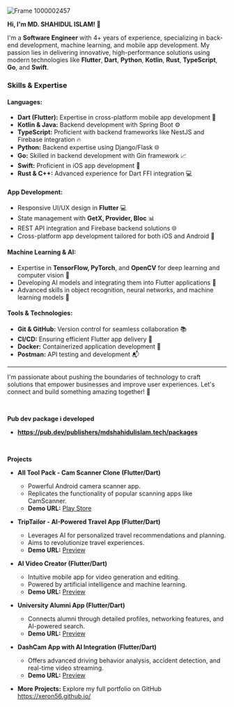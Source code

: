 

<!--
*xeron56/xeron56* is a ✨ special ✨ repository because its `README.md` (this file) appears on your GitHub profile.

Here are some ideas to get you started:

- 🔭 I’m currently working on ...
- 🌱 I’m currently learning ...
- 👯 I’m looking to collaborate on ...
- 🤔 I’m looking for help with ...
- 💬 Ask me about ...
- 📫 How to reach me: ...
- 😄 Pronouns: ...
- ⚡ Fun fact: ...
I'm seeking a Senior role where I can leverage my expertise to architect scalable mobile solutions. 
![Untitled design](https://github.com/xeron56/xeron56/assets/11449967/d8c24d62-9fe9-4d9e-9281-4ada6c1120b2)
-->

![Frame 1000002457](https://github.com/xeron56/xeron56/assets/11449967/9d67fc6c-204b-4357-a4d8-37a170ed229c)





**Hi, I'm MD. SHAHIDUL ISLAM! 👋**

I'm a **Software Engineer** with 4+ years of experience, specializing in back-end development, machine learning, and mobile app development. My passion lies in delivering innovative, high-performance solutions using modern technologies like **Flutter**, **Dart**, **Python**, **Kotlin**, **Rust**, **TypeScript**, **Go**, and **Swift**.

### **Skills & Expertise**

#### **Languages:**
- **Dart (Flutter):** Expertise in cross-platform mobile app development 🚀
- **Kotlin & Java:** Backend development with Spring Boot ⚙️
- **TypeScript:** Proficient with backend frameworks like NestJS and Firebase integration 🔥
- **Python:** Backend expertise using Django/Flask 🌐
- **Go:** Skilled in backend development with Gin framework 📈
- **Swift:** Proficient in iOS app development 📱
- **Rust & C++:** Advanced experience for Dart FFI integration 💻

#### **App Development:**
- Responsive UI/UX design in **Flutter** 💻
- State management with **GetX, Provider, Bloc** 📊
- REST API integration and Firebase backend solutions 🌐
- Cross-platform app development tailored for both iOS and Android 📲

#### **Machine Learning & AI:**
- Expertise in **TensorFlow, PyTorch**, and **OpenCV** for deep learning and computer vision 🧠
- Developing AI models and integrating them into Flutter applications 🤖
- Advanced skills in object recognition, neural networks, and machine learning models 🧪

#### **Tools & Technologies:**
- **Git & GitHub:** Version control for seamless collaboration 📚
- **CI/CD:** Ensuring efficient Flutter app delivery 🔄
- **Docker:** Containerized application development 🐳
- **Postman:** API testing and development 📬

---

I'm passionate about pushing the boundaries of technology to craft solutions that empower businesses and improve user experiences. Let's connect and build something amazing together! 🌟


      
<br>

**Pub dev package i developed**
* **https://pub.dev/publishers/mdshahidulislam.tech/packages**

<br>

**Projects**

* **All Tool Pack - Cam Scanner Clone (Flutter/Dart)**
    * Powerful Android camera scanner app.
    * Replicates the functionality of popular scanning apps like CamScanner. 
	* **Demo URL:** [Play Store](https://play.google.com/store/apps/details?id=com.cool.tools.pack.kit.box.utilitiesapp)
    

* **TripTailor - AI-Powered Travel App (Flutter/Dart)**
    * Leverages AI for personalized travel recommendations and planning.
    * Aims to revolutionize travel experiences.
    * **Demo URL:** [Preview](https://xeron56.github.io/works/aitravel)
  

* **AI Video Creator (Flutter/Dart)**
    * Intuitive mobile app for video generation and editing.
    * Powered by artificial intelligence and machine learning.
    * **Demo URL:** [Preview](https://xeron56.github.io/works/aivideo)
   

* **University Alumni App (Flutter/Dart)**
    * Connects alumni through detailed profiles, networking features, and AI-powered search.
    * **Demo URL:** [Preview](https://xeron56.github.io/works/alumni)


* **DashCam App with AI Integration (Flutter/Dart)**
    * Offers advanced driving behavior analysis, accident detection, and real-time video streaming. 
    * **Demo URL:** [Preview](https://xeron56.github.io/works/dashcam)


* **More Projects:** Explore my full portfolio on GitHub https://xeron56.github.io/  





